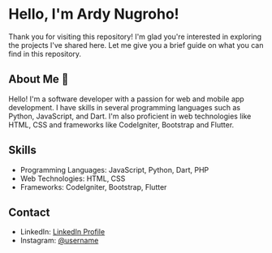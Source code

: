 # Hello, I'm Ardy Nugroho!
Thank you for visiting this repository! I'm glad you're interested in exploring the projects I've shared here. Let me give you a brief guide on what you can find in this repository.

## About Me 🚀
Hello! I'm a software developer with a passion for web and mobile app development. I have skills in several programming languages such as Python, JavaScript, and Dart. I'm also proficient in web technologies like HTML, CSS and frameworks like CodeIgniter, Bootstrap and Flutter.

## Skills
- Programming Languages: JavaScript, Python, Dart, PHP
- Web Technologies: HTML, CSS
- Frameworks: CodeIgniter, Bootstrap, Flutter

## Contact
- LinkedIn: [LinkedIn Profile](https://www.linkedin.com/in/ardy-nugroho-iv99/)
- Instagram: [@username](https://www.instagram.com/rdyngrh/)
<!--
**vierkzme/vierkzme** is a ✨ _special_ ✨ repository because its `README.md` (this file) appears on your GitHub profile.

Here are some ideas to get you started:

- 🔭 I’m currently working on ...
- 🌱 I’m currently learning ...
- 👯 I’m looking to collaborate on ...
- 🤔 I’m looking for help with ...
- 💬 Ask me about ...
- 📫 How to reach me: ...
- 😄 Pronouns: ...
- ⚡ Fun fact: ...
-->
